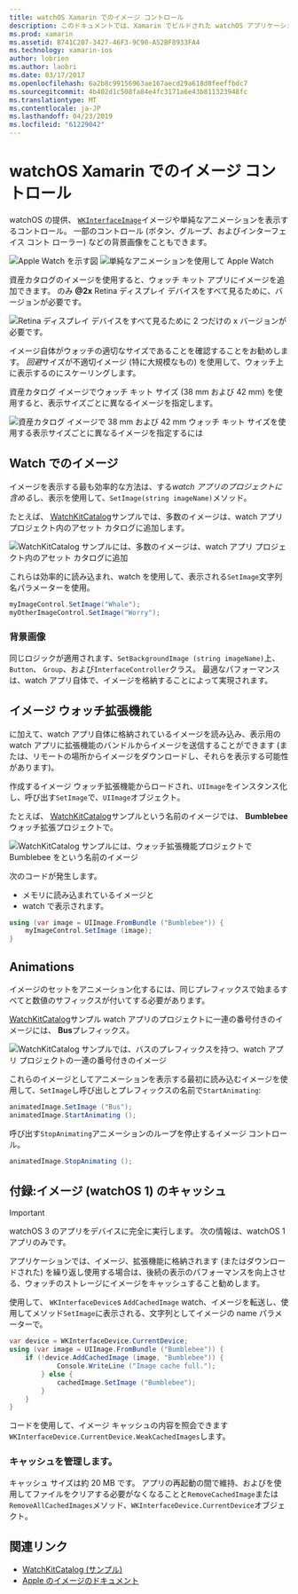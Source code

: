 ```yaml
---
title: watchOS Xamarin でのイメージ コントロール
description: このドキュメントでは、Xamarin でビルドされた watchOS アプリケーション イメージ コントロールを使用する方法について説明します。 SetImage メソッドは、watch extension、アニメーション、画像の追加、WKInterfaceImage コントロールについて説明します。
ms.prod: xamarin
ms.assetid: B741C207-3427-46F3-9C90-A52BF8933FA4
ms.technology: xamarin-ios
author: lobrien
ms.author: laobri
ms.date: 03/17/2017
ms.openlocfilehash: 6a2b8c99156963ae167aecd29a618d0feeffbdc7
ms.sourcegitcommit: 4b402d1c508fa84e4fc3171a6e43b811323948fc
ms.translationtype: MT
ms.contentlocale: ja-JP
ms.lasthandoff: 04/23/2019
ms.locfileid: "61229042"
---
```

# <a name="watchos-image-controls-in-xamarin"></a>watchOS Xamarin でのイメージ コントロール

watchOS の提供、 [`WKInterfaceImage`](xref:WatchKit.WKInterfaceImage)イメージや単純なアニメーションを表示するコントロール。 一部のコントロール (ボタン、グループ、およびインターフェイス コント ローラー) などの背景画像をこともできます。

![](image-images/image-walkway.png "Apple Watch を示す図") ![](image-images/image-animation.png "単純なアニメーションを使用して Apple Watch")
<!-- watch image courtesy of http://infinitapps.com/bezel/ -->

資産カタログのイメージを使用すると、ウォッチ キット アプリにイメージを追加できます。
のみ **@2x** Retina ディスプレイ デバイスをすべて見るために、バージョンが必要です。 

![](image-images/asset-universal-sml.png "Retina ディスプレイ デバイスをすべて見るために 2 つだけの x バージョンが必要です。")

イメージ自体がウォッチの適切なサイズであることを確認することをお勧めします。 *回避*サイズが不適切イメージ (特に大規模なもの) を使用して、ウォッチ上に表示するのにスケーリングします。

資産カタログ イメージでウォッチ キット サイズ (38 mm および 42 mm) を使用すると、表示サイズごとに異なるイメージを指定します。

![](image-images/asset-watch-sml.png "資産カタログ イメージで 38 mm および 42 mm ウォッチ キット サイズを使用する表示サイズごとに異なるイメージを指定するには")


## <a name="images-on-the-watch"></a>Watch でのイメージ

イメージを表示する最も効率的な方法は、する*watch アプリのプロジェクトに含める*し、表示を使用して、`SetImage(string imageName)`メソッド。

たとえば、 [WatchKitCatalog](https://developer.xamarin.com/samples/WatchKitCatalog/)サンプルでは、多数のイメージは、watch アプリ プロジェクト内のアセット カタログに追加します。

![](image-images/asset-whale-sml.png "WatchKitCatalog サンプルには、多数のイメージは、watch アプリ プロジェクト内のアセット カタログに追加")

これらは効率的に読み込まれ、watch を使用して、表示される`SetImage`文字列名パラメーターを使用。

```csharp
myImageControl.SetImage("Whale");
myOtherImageControl.SetImage("Worry");
```

### <a name="background-images"></a>背景画像

同じロジックが適用されます、`SetBackgroundImage (string imageName)`上、 `Button`、 `Group`、および`InterfaceController`クラス。 最適なパフォーマンスは、watch アプリ自体で、イメージを格納することによって実現されます。


## <a name="images-in-the-watch-extension"></a>イメージ ウォッチ拡張機能

に加えて、watch アプリ自体に格納されているイメージを読み込み、表示用の watch アプリに拡張機能のバンドルからイメージを送信することができます (または、リモートの場所からイメージをダウンロードし、それらを表示する可能性があります)。

作成するイメージ ウォッチ拡張機能からロードされ、`UIImage`をインスタンス化し、呼び出す`SetImage`で、`UIImage`オブジェクト。

たとえば、 [WatchKitCatalog](https://developer.xamarin.com/samples/monotouch/watchOS/WatchKitCatalog/)サンプルという名前のイメージでは、 **Bumblebee**ウォッチ拡張プロジェクトで。

![](image-images/asset-bumblebee-sml.png "WatchKitCatalog サンプルには、ウォッチ拡張機能プロジェクトで Bumblebee をという名前のイメージ")

次のコードが発生します。

- メモリに読み込まれているイメージと
- watch で表示されます。

```csharp
using (var image = UIImage.FromBundle ("Bumblebee")) {
    myImageControl.SetImage (image);
}
```


## <a name="animations"></a>Animations

イメージのセットをアニメーション化するには、同じプレフィックスで始まるすべてと数値のサフィックスが付いてする必要があります。

[WatchKitCatalog](https://developer.xamarin.com/samples/monotouch/watchOS/WatchKitCatalog/)サンプル watch アプリのプロジェクトに一連の番号付きのイメージには、 **Bus**プレフィックス。

![](image-images/asset-bus-animation-sml.png "WatchKitCatalog サンプルでは、バスのプレフィックスを持つ、watch アプリ プロジェクトの一連の番号付きのイメージ")

これらのイメージとしてアニメーションを表示する最初に読み込むイメージを使用して、`SetImage`し呼び出しとプレフィックスの名前で`StartAnimating`:

```csharp
animatedImage.SetImage ("Bus");
animatedImage.StartAnimating ();
```

呼び出す`StopAnimating`アニメーションのループを停止するイメージ コントロール。

```csharp
animatedImage.StopAnimating ();
```


<a name="cache" />

## <a name="appendix-caching-images-watchos-1"></a>付録:イメージ (watchOS 1) のキャッシュ

> [!IMPORTANT]
> watchOS 3 のアプリをデバイスに完全に実行します。 次の情報は、watchOS 1 アプリのみです。

アプリケーションでは、イメージ、拡張機能に格納されます (またはダウンロードされた) を繰り返し使用する場合は、後続の表示のパフォーマンスを向上させる、ウォッチのストレージにイメージをキャッシュすること勧めします。

使用して、 `WKInterfaceDevice`s `AddCachedImage` watch、イメージを転送し、使用してメソッド`SetImage`に表示される、文字列としてイメージの name パラメーターで。

```csharp
var device = WKInterfaceDevice.CurrentDevice;
using (var image = UIImage.FromBundle ("Bumblebee")) {
    if (!device.AddCachedImage (image, "Bumblebee")) {
            Console.WriteLine ("Image cache full.");
        } else {
            cachedImage.SetImage ("Bumblebee");
        }
    }
}
```

コードを使用して、イメージ キャッシュの内容を照会できます`WKInterfaceDevice.CurrentDevice.WeakCachedImages`します。


### <a name="managing-the-cache"></a>キャッシュを管理します。

キャッシュ サイズは約 20 MB です。 アプリの再起動の間で維持、およびを使用してファイルをクリアする必要がなくなることと`RemoveCachedImage`または`RemoveAllCachedImages`メソッド、`WKInterfaceDevice.CurrentDevice`オブジェクト。



## <a name="related-links"></a>関連リンク

- [WatchKitCatalog (サンプル)](https://developer.xamarin.com/samples/monotouch/watchOS/WatchKitCatalog/)
- [Apple のイメージのドキュメント](https://developer.apple.com/library/prerelease/ios/documentation/General/Conceptual/WatchKitProgrammingGuide/Images.html)
